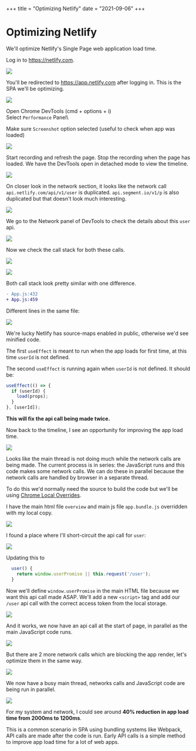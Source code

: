 +++
title = "Optimizing Netlify"
date = "2021-09-06"
+++

# Optimizing Netlify

We'll optimize Netlify's Single Page web application load time.

Log in to https://netlify.com.

![](images/Screen_2021-09-07_at_00.01.45@2x.png)

You'll be redirected to https://app.netlify.com after logging in. This is the SPA we'll be optimizing.

![](images/Screen_2021-09-07_at_00.06.09@2x.png)

Open Chrome DevTools (cmd + options + i)\
Select `Performance` Panel\

Make sure `Screenshot` option selected (useful to check when app was loaded)

![](images/Screen_2021-09-07_at_00.09.56@2x.png)

Start recording and refresh the page. Stop the recording when the page has loaded. We have the DevTools open in detached mode to view the timeline.

![](images/Screen_2021-09-07_at_00.13.55@2x.png)

On closer look in the network section, it looks like the network call `api.netlify.com/api/v1/user` is duplicated. `api.segment.io/v1/p` is also duplicated but that doesn't look much interesting.

![](images/Screen_2021-09-07_at_00.16.33@2x.png)

We go to the Network panel of DevTools to check the details about this `user` api.

![](images/Screen_2021-09-07_at_00.23.19@2x.png)

Now we check the call stack for both these calls.

![](images/Screen_2021-09-07_at_00.24.00@2x.png)

![](images/Screen_2021-09-07_at_00.24.14@2x.png)

Both call stack look pretty similar with one difference.

```diff
- App.js:432
+ App.js:459
```

Different lines in the same file:

![](images/Screen_2021-09-07_at_00.31.08@2x.png)

We're lucky Netlify has source-maps enabled in public, otherwise we'd see minified code.

The first `useEffect` is meant to run when the app loads for first time, at this time `userId` is not defined.

The second `useEffect` is running again when `userId` is not defined. It should be:

```js
useEffect(() => {
  if (userId) {
    load(props);
  }
}, [userId]);
```

__This will fix the api call being made twice.__

Now back to the timeline, I see an opportunity for improving the app load time.

![](images/Screen_2021-09-07_at_00.44.21@2x.png)

Looks like the main thread is not doing much while the network calls are being made. The current process is in series: the JavaScript runs and this code makes some network calls. We can do these in parallel because the network calls are handled by browser in a separate thread.

To do this we'd normally need the source to build the code but we'll be using [Chrome Local Overrides](https://developer.chrome.com/blog/new-in-devtools-65/#overrides).

I have the main html file `overview` and main js file `app.bundle.js`  overridden with my local copy.

![](images/Screen_2021-09-07_at_00.56.19@2x.png)

I found a place where I'll short-circuit the api call for `user`:

![](images/Screen_2021-09-07_at_01.00.01@2x.png)

Updating this to 

```js
  user() {
    return window.userPromise || this.request('/user');
  }
```

Now we'll define `window.userPromise` in the main HTML file because we want this api call made ASAP. We'll add a new `<script>` tag and add our `/user` api call with the correct access token from the local storage.

![](images/Screen_2021-09-07_at_01.03.01@2x.png)

And it works, we now have an api call at the start of page, in parallel as the main JavaScript code runs.

![](images/Screen_2021-09-07_at_01.04.37@2x.png)

But there are 2 more network calls which are blocking the app render, let's optimize them in the same way.

![](images/Screen_2021-09-07_at_01.08.07@2x.png)

We now have a busy main thread, networks calls and JavaScript code are being run in parallel.

![](images/Screen_2021-09-07_at_01.09.18@2x.png)

For my system and network, I could see around __40% reduction in app load time from 2000ms to 1200ms__.

This is a common scenario in SPA using bundling systems like Webpack, API calls are made after the code is run. Early API calls is a simple method to improve app load time for a lot of web apps.
